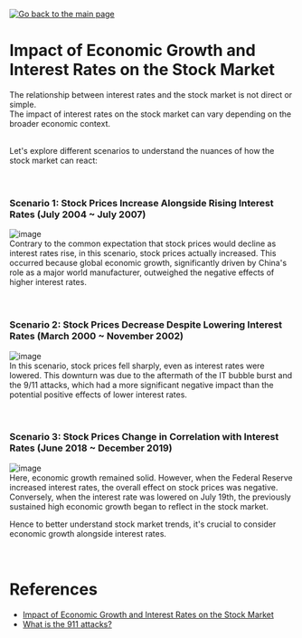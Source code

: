[![Go back to the main page](https://img.shields.io/badge/Go_back_to_the_main_page-blueviolet.svg)](https://github.com/juho-creator/Investing/blob/main/README.md)

# Impact of Economic Growth and Interest Rates on the Stock Market
The relationship between interest rates and the stock market is not direct or simple. </br>
The impact of interest rates on the stock market can vary depending on the broader economic context. </br></br>

Let's explore different scenarios to understand the nuances of how the stock market can react:
</br></br></br>

### Scenario 1: Stock Prices Increase Alongside Rising Interest Rates (July 2004 ~ July 2007)
![image](https://github.com/juho-creator/Investing/assets/72856990/04a06027-6653-402f-a015-c6a294915d64)  
Contrary to the common expectation that stock prices would decline as interest rates rise, in this scenario, stock prices actually increased. This occurred because global economic growth, significantly driven by China's role as a major world manufacturer, outweighed the negative effects of higher interest rates.
</br></br></br>


### Scenario 2: Stock Prices Decrease Despite Lowering Interest Rates (March 2000 ~ November 2002)
![image](https://github.com/juho-creator/Investing/assets/72856990/d67d0ce8-a424-499e-a59c-abcf185b549e)  
In this scenario, stock prices fell sharply, even as interest rates were lowered. This downturn was due to the aftermath of the IT bubble burst and the 9/11 attacks, which had a more significant negative impact than the potential positive effects of lower interest rates.
</br></br></br>


### Scenario 3: Stock Prices Change in Correlation with Interest Rates (June 2018 ~ December 2019)
![image](https://github.com/juho-creator/Investing/assets/72856990/89d4ebe4-cbcb-4c42-92d6-4c12820b9fd5)  
Here, economic growth remained solid. However, when the Federal Reserve increased interest rates, the overall effect on stock prices was negative. Conversely, when the interest rate was lowered on July 19th, the previously sustained high economic growth began to reflect in the stock market.
</br>

Hence to better understand stock market trends, it's crucial to consider economic growth alongside interest rates.
</br></br></br>


# References
- [Impact of Economic Growth and Interest Rates on the Stock Market](https://www.youtube.com/watch?v=RazNP3M2SPM&list=PLl2h7tHtrGhyKkVi9rYAhkNu3Q_pLSUml&index=14)
- [What is the 911 attacks?](https://www.britannica.com/event/September-11-attacks)

